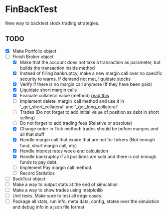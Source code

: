 # FinBackTest
New way to backtest stock trading strategies.

## TODO
- [X] Make Portfolio object
- [ ] Finish Broker object
  - [X] Make that the account does not take a transaction as parameter, but builds the transaction inside method
  - [X] Instead of filling bankruptcy, make a new margin call over no specific security to warns.  If demand not met, liquidate stocks
  - [X] Verify if there is no margin call anymore (If they have been paid)
  - [X] Liquidate short margin calls
  - [X] Evaluate collateral value (method) [read this](https://www.investopedia.com/ask/answers/05/shortmarginrequirements.asp)
  - [ ] Implement delete_margin_call method and use it in '_get_short_collateral' and '_get_long_collateral'
  - [ ] Trades (Do not forget to add initial value of position as debt in short selling)
  - [ ] Do not forget to add trading fees (Relative or absolute)
  - [X] Change order in Tick method: trades should be before margins and all that stuff
  - [X] Handle margin call that expire that are not for tickers (Not enough fund, short margin call, etc)
  - [X] Handle interest rates week-end calculation
  - [X] Handle bankruptcy if all positions are sold and there is not enough funds to pay debt. 
  - [ ] Implement Pay margin call method.
  - [ ] Record Statistics
- [ ] BackTest object
- [ ] Make a way to output stats at the end of simulation
- [ ] Make a way to show trades using matplotlib
- [ ] Unit tests.  Make sure to test all edge cases.
- [ ] Package all stats, run info, meta data, config, states over the simulation and debug info in a json file format